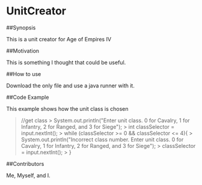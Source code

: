 # UnitCreator

##Synopsis

This is a unit creator for Age of Empires IV

##Motivation

This is something I thought that could be useful.

##How to use

Download the only file and use a java runner with it.

##Code Example

This example shows how the unit class is chosen

> //get class
	>	System.out.println("Enter unit class. 0 for Cavalry, 1 for Infantry, 2 for Ranged, and 3 for Siege");
	>	int classSelector = input.nextInt();
	>	while (classSelector >= 0 && classSelector <= 4){
		>	System.out.println("Incorrect class number. Enter unit class. 0 for Cavalry, 1 for Infantry, 2 for Ranged, and 3 for Siege");
		>	classSelector = input.nextInt();
	>	}

##Contributors

Me, Myself, and I.
